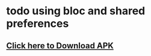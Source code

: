 # todo using bloc and shared preferences


## [Click here to Download APK](https://drive.google.com/file/d/1BBsayjGZhSX7vm2FyHIzrpuycQLenwYC/view?usp=sharing)



